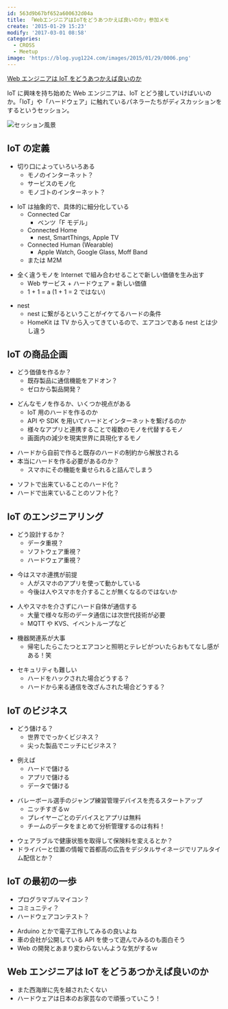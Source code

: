 ```yaml
---
id: 563d9b67bf652a600632d04a
title: 「WebエンジニアはIoTをどうあつかえば良いのか」参加メモ
create: '2015-01-29 15:23'
modify: '2017-03-01 08:58'
categories:
  - CROSS
  - Meetup
image: 'https://blog.yug1224.com/images/2015/01/29/0006.png'
---
```


[Web エンジニアは IoT をどうあつかえば良いのか](http://2015.cross-party.com/program/d4)

IoT に興味を持ち始めた Web エンジニアは、IoT とどう接していけばいいのか。「IoT」や「ハードウェア」に触れているパネラーたちがディスカッションをするというセッション。

![セッション風景](/images/2015/01/29/0006.png)

## IoT の定義

- 切り口によっていろいろある
  - モノのインターネット？
  - サービスのモノ化
  - モノゴトのインターネット？

* IoT は抽象的で、具体的に細分化している
  - Connected Car
    - ベンツ「F モデル」
  - Connected Home
    - nest, SmartThings, Apple TV
  - Connected Human (Wearable)
    - Apple Watch, Google Glass, Moff Band
  - または M2M

- 全く違うモノを Internet で組み合わせることで新しい価値を生み出す
  - Web サービス + ハードウェア = 新しい価値
  - 1 + 1 = a (1 + 1 = 2 ではない)

* nest
  - nest に繋がるということがイケてるハードの条件
  - HomeKit は TV から入ってきているので、エアコンである nest とは少し違う

<!-- more -->

## IoT の商品企画

- どう価値を作るか？
  - 既存製品に通信機能をアドオン？
  - ゼロから製品開発？

* どんなモノを作るか、いくつか視点がある
  - IoT 用のハードを作るのか
  - API や SDK を用いてハードとインターネットを繋げるのか
  - 様々なアプリと連携することで複数のモノを代替するモノ
  - 画面内の減少を現実世界に具現化するモノ

- ハードから自前で作ると既存のハードの制約から解放される
- 本当にハードを作る必要があるのか？
  - スマホにその機能を乗せられると詰んでしまう

* ソフトで出来ていることのハード化？
* ハードで出来ていることのソフト化？

## IoT のエンジニアリング

- どう設計するか？
  - データ重視？
  - ソフトウェア重視？
  - ハードウェア重視？

* 今はスマホ連携が前提
  - 人がスマホのアプリを使って動かしている
  - 今後は人やスマホを介することが無くなるのではないか

- 人やスマホを介さずにハード自体が通信する
  - 大量で様々な形のデータ通信には次世代技術が必要
  - MQTT や KVS、イベントループなど

* 機器関連系が大事
  - 帰宅したらこたつとエアコンと照明とテレビがついたらおもてなし感がある！笑

- セキュリティも難しい
  - ハードをハックされた場合どうする？
  - ハードから来る通信を改ざんされた場合どうする？

## IoT のビジネス

- どう儲ける？
  - 世界ででっかくビジネス？
  - 尖った製品でニッチにビジネス？

* 例えば
  - ハードで儲ける
  - アプリで儲ける
  - データで儲ける

- バレーボール選手のジャンプ練習管理デバイスを売るスタートアップ
  - ニッチすぎるｗ
  - プレイヤーごとのデバイスとアプリは無料
  - チームのデータをまとめて分析管理するのは有料！

* ウェアラブルで健康状態を取得して保険料を変えるとか？
* ドライバーと位置の情報で首都高の広告をデジタルサイネージでリアルタイム配信とか？

## IoT の最初の一歩

- プログラマブルマイコン？
- コミュニティ？
- ハードウェアコンテスト？

* Arduino とかで電子工作してみるの良いよね
* 車の会社が公開している API を使って遊んでみるのも面白そう
* Web の開発とあまり変わらないんような気がするｗ

## Web エンジニアは IoT をどうあつかえば良いのか

- また西海岸に先を越されたくない
- ハードウェアは日本のお家芸なので頑張っていこう！
